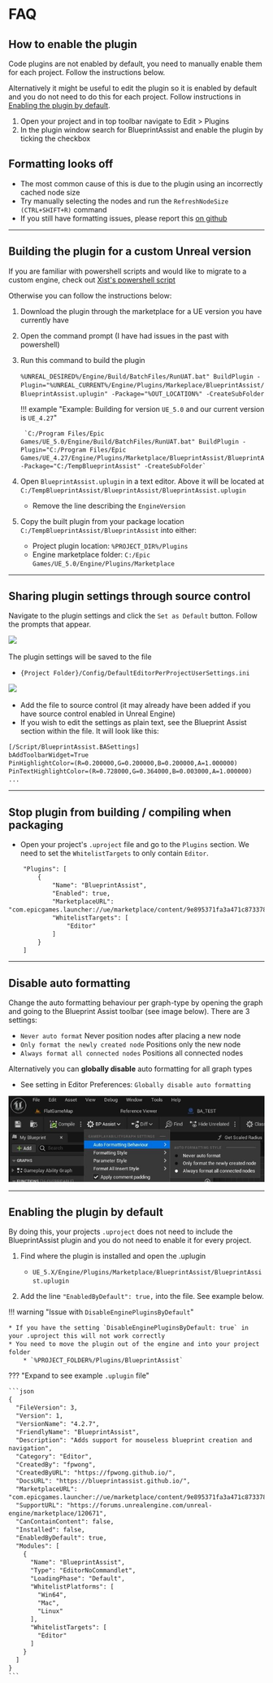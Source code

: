 # FAQ

## How to enable the plugin
Code plugins are not enabled by default, you need to manually enable them for each project. Follow the instructions below. 

Alternatively it might be useful to edit the plugin so it is enabled by default and you do not need to do this for each project. Follow instructions in [Enabling the plugin by default](#enabling-the-plugin-by-default).

1. Open your project and in top toolbar navigate to Edit > Plugins
2. In the plugin window search for BlueprintAssist and enable the plugin by ticking the checkbox

## Formatting looks off

* The most common cause of this is due to the plugin using an incorrectly cached node size
* Try manually selecting the nodes and run the `RefreshNodeSize (CTRL+SHIFT+R)` command
* If you still have formatting issues, please report this [on github](https://github.com/fpwong/BlueprintAssistWiki/issues)

---

## Building the plugin for a custom Unreal version

If you are familiar with powershell scripts and would like to migrate to a custom engine, check out [Xist's powershell script](https://github.com/XistGG/UnrealXistTools#migrateuemarketplacepluginps1) 

Otherwise you can follow the instructions below:

1. Download the plugin through the marketplace for a UE version you have currently have
2. Open the command prompt (I have had issues in the past with powershell)
3. Run this command to build the plugin
    
    `%UNREAL_DESIRED%/Engine/Build/BatchFiles/RunUAT.bat" BuildPlugin -Plugin="%UNREAL_CURRENT%/Engine/Plugins/Markeplace/BlueprintAssist/BlueprintAssist.uplugin" -Package="%OUT_LOCATION%" -CreateSubFolder`
    
    !!! example "Example: Building for version `UE_5.0` and our current version is `UE_4.27`"
    
        `C:/Program Files/Epic Games/UE_5.0/Engine/Build/BatchFiles/RunUAT.bat" BuildPlugin -Plugin="C:/Program Files/Epic Games/UE_4.27/Engine/Plugins/Marketplace/BlueprintAssist/BlueprintAssist.uplugin" -Package="C:/TempBlueprintAssist" -CreateSubFolder`

4. Open `BlueprintAssist.uplugin` in a text editor. Above it will be located at `C:/TempBlueprintAssist/BlueprintAssist/BlueprintAssist.uplugin`
    * Remove the line describing the `EngineVersion`
5. Copy the built plugin from your package location `C:/TempBlueprintAssist/BlueprintAssist` into either:
    * Project plugin location: `%PROJECT_DIR%/Plugins`
    * Engine marketplace folder: `C:/Epic Games/UE_5.0/Engine/Plugins/Marketplace`

---

## Sharing plugin settings through source control

Navigate to the plugin settings and click the `Set as Default` button. Follow the prompts that appear.

![](https://i.imgur.com/6U94F31.jpg)

The plugin settings will be saved to the file

* `{Project Folder}/Config/DefaultEditorPerProjectUserSettings.ini`

![](https://i.imgur.com/IPXN7EC.jpg)

* Add the file to source control (it may already have been added if you have source control enabled in Unreal Engine)
* If you wish to edit the settings as plain text, see the Blueprint Assist section within the file. It will look like this:

```
[/Script/BlueprintAssist.BASettings]
bAddToolbarWidget=True
PinHighlightColor=(R=0.200000,G=0.200000,B=0.200000,A=1.000000)
PinTextHighlightColor=(R=0.728000,G=0.364000,B=0.003000,A=1.000000)
...
```

---

## Stop plugin from building / compiling when packaging

* Open your project's `.uproject` file and go to the `Plugins` section. We need to set the `WhitelistTargets` to only contain `Editor`.

```
    "Plugins": [
        {
            "Name": "BlueprintAssist",
            "Enabled": true,
            "MarketplaceURL": "com.epicgames.launcher://ue/marketplace/content/9e895371fa3a471c87337860d6f341ff",
            "WhitelistTargets": [
                "Editor"
            ]
        }
    ]
```

---

## Disable auto formatting

Change the auto formatting behaviour per graph-type by opening the graph and going to the Blueprint Assist toolbar (see image below). There are 3 settings:

* `Never auto format` Never position nodes after placing a new node
* `Only format the newly created node` Positions only the new node
* `Always format all connected nodes` Positions all connected nodes

Alternatively you can **globally disable** auto formatting for all graph types

* See setting in Editor Preferences: `Globally disable auto formatting`

![](../features/assets/AutoFormatting.jpg)

---

## Enabling the plugin by default

By doing this, your projects `.uproject` does not need to include the BlueprintAssist plugin and you do not need to enable it for every project.

1. Find where the plugin is installed and open the .uplugin
    * `UE_5.X/Engine/Plugins/Marketplace/BlueprintAssist/BlueprintAssist.uplugin`

2. Add the line `"EnabledByDefault": true,` into the file. See example below.

!!! warning "Issue with `DisableEnginePluginsByDefault`"

    * If you have the setting `DisableEnginePluginsByDefault: true` in your .uproject this will not work correctly
    * You need to move the plugin out of the engine and into your project folder
        * `%PROJECT_FOLDER%/Plugins/BlueprintAssist`

??? "Expand to see example `.uplugin` file"

    ```json
    {
      "FileVersion": 3,
      "Version": 1,
      "VersionName": "4.2.7",
      "FriendlyName": "BlueprintAssist",
      "Description": "Adds support for mouseless blueprint creation and navigation",
      "Category": "Editor",
      "CreatedBy": "fpwong",
      "CreatedByURL": "https://fpwong.github.io/",
      "DocsURL": "https://blueprintassist.github.io/",
      "MarketplaceURL": "com.epicgames.launcher://ue/marketplace/content/9e895371fa3a471c87337860d6f341ff",
      "SupportURL": "https://forums.unrealengine.com/unreal-engine/marketplace/120671",
      "CanContainContent": false,
      "Installed": false,
      "EnabledByDefault": true,
      "Modules": [
        {
          "Name": "BlueprintAssist",
          "Type": "EditorNoCommandlet",
          "LoadingPhase": "Default",
          "WhitelistPlatforms": [
            "Win64",
            "Mac",
            "Linux"
          ],
          "WhitelistTargets": [
            "Editor"
          ]
        }
      ]
    }
    ```